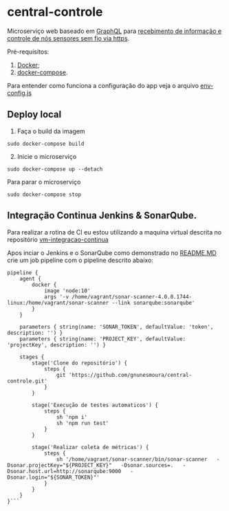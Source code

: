 # central-controle

Microserviço web baseado em [GraphQL](https://graphql.org/) para [recebimento de informação e controle de nós sensores sem 
fio via https](https://github.com/gnunesmoura/controlador-esp8266-https).

Pré-requisitos:
1. [Docker](https://docs.docker.com/install/linux/docker-ce/ubuntu/);
2. [docker-compose](https://docs.docker.com/compose/install/#install-compose).

Para entender como funciona a configuração do app veja o arquivo 
[env-config.js](https://github.com/gnunesmoura/central-controle/blob/master/src/env-config.js)

## Deploy local
1. Faça o build da imagem
```
sudo docker-compose build
```

2. Inicie o microserviço
```
sudo docker-compose up --detach
```

Para parar o microserviço
```
sudo docker-compose stop
```

## Integração Continua Jenkins & SonarQube.

Para realizar a rotina de CI eu estou utilizando a maquina virtual descrita no repositório [vm-integracao-continua](https://github.com/gnunesmoura/vm-integracao-continua)

Apos inciar o Jenkins e o SonarQube como demonstrado no [README.MD](https://github.com/gnunesmoura/vm-integracao-continua/blob/master/README.md) crie um job pipeline com o pipeline descrito abaixo:
```
pipeline {
    agent {
        docker {
            image 'node:10'
            args '-v /home/vagrant/sonar-scanner-4.0.0.1744-linux:/home/vagrant/sonar-scanner --link sonarqube:sonarqube'
        }
    }
    
    parameters { string(name: 'SONAR_TOKEN', defaultValue: 'token', description: '') }
    parameters { string(name: 'PROJECT_KEY', defaultValue: 'projectKey', description: '') }

    stages {
        stage('Clone do repositório') {
            steps {
                git 'https://github.com/gnunesmoura/central-controle.git'
            }
        }
        
        stage('Execução de testes automaticos') {
            steps {
                sh 'npm i'
                sh 'npm run test'
            }
        }
    
        stage('Realizar coleta de métricas') {
            steps {
                sh '/home/vagrant/sonar-scanner/bin/sonar-scanner   -Dsonar.projectKey="${PROJECT_KEY}"   -Dsonar.sources=.   -Dsonar.host.url=http://sonarqube:9000   -Dsonar.login="${SONAR_TOKEN}"'
            }
        }
    }
}```